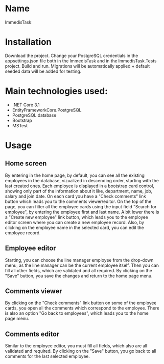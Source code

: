 # Name 
ImmedisTask

# Installation
Download the project.
Change your PostgreSQL credentials in the appsettings.json file both in the ImmedisTask and in the ImmedisTask.Tests project.
Build and run.
Migrations will be automatically applied + default seeded data will be added for testing.

# Main technologies used:
* .NET Core 3.1
* EntityFrameworkCore.PostgreSQL
* PostgreSQL database
* Bootstrap
* MSTest

# Usage

## Home screen
By entering in the home page, by default, you can see all the existing employees in the database, vizualized in descending order, starting with the last created ones.
Each employee is displayed in a bootstrap card control, showing only part of the information about it like, department, name, job, salary and join date.
On each card you have a "Check comments" link button which leads you to the comments viewer/editor.
On the top of the page, you can filter all the employee cards using the input field "Search for employee", by entering the employee first and last name.
A bit lower there is a "Create new employee" link button, which leads you to the employee editor screen where you can create a new employee record.
Also, by clicking on the employee name in the selected card, you can edit the employee record.

## Employee editor
Starting, you can choose the line manager employee from the drop-down menu, as the line manager can be the current employee itself.
Then you can fill all other fields, which are validated and all required.
By clicking on the "Save" button, you save the changes and return to the home page menu.

## Comments viewer
By clicking on the "Check comments" link button on some of the employee cards, you open all the comments which correspond to the employee.
There is also an option "Go back to employees", which leads you to the home page menu.

## Comments editor
Similar to the employee editor, 
you must fill all fields, which also are all validated and required.
By clicking on the "Save" button, you go back to all comments for the last selected employee.




